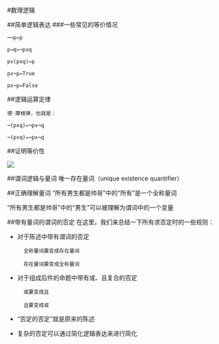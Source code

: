 #数理逻辑


##简单逻辑表达
###一些常见的等价情况
~~~
¬¬p⇔p

p→q⇔¬p∨q

p∨(p∧q)⇔p

p∨¬p⇔True

p∧¬p⇔False
~~~

##逻辑运算定律

    德·摩根律，也就是：

    ¬(p∧q)⇔¬p∨¬q

    ¬(p∨q)⇔¬p∧¬q


##证明等价性

![](http://zhoufeiyu.oss-cn-shenzhen.aliyuncs.com/image/1/6c/0c5ec67c821fec0eef6f700bed74d.png)

##谓词逻辑与量词
唯一存在量词（unique existence quantifier）

##正确理解量词
“所有男生都是帅哥”中的“所有”是一个全称量词

“所有男生都是帅哥”中的“男生”可以被理解为谓词中的一个变量

##带有量词的谓词的否定
在这里，我们来总结一下所有求否定时的一些规则：

* 对于陈述中带有谓词的否定

        全称量词要变成存在量词

        存在量词要变成全称量词

* 对于组成后件的命题中带有或、且复合的否定

        或要变成且

        且要变成或

* “否定的否定”就是原来的陈述

* 复杂的否定可以通过简化逻辑表达来进行简化

